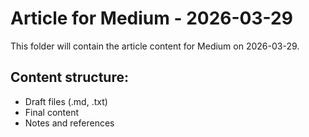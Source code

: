 # Article for Medium - 2026-03-29

This folder will contain the article content for Medium on 2026-03-29.

## Content structure:
- Draft files (.md, .txt)
- Final content
- Notes and references
